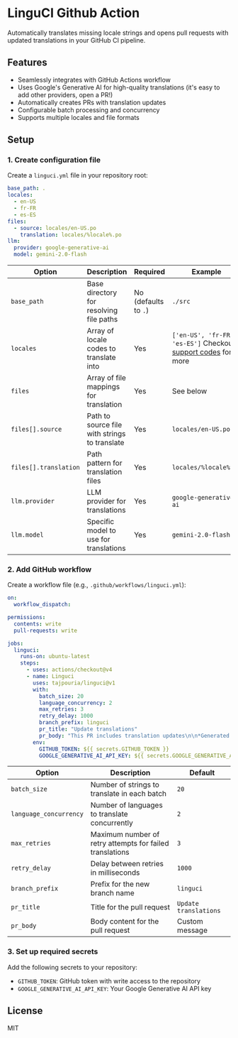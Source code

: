 # LinguCI Github Action

Automatically translates missing locale strings and opens pull requests with updated translations in your GitHub CI pipeline.

## Features

- Seamlessly integrates with GitHub Actions workflow
- Uses Google's Generative AI for high-quality translations (it's easy to add other providers, open a PR!)
- Automatically creates PRs with translation updates
- Configurable batch processing and concurrency
- Supports multiple locales and file formats

## Setup

### 1. Create configuration file

Create a `linguci.yml` file in your repository root:

```yaml
base_path: .
locales:
  - en-US
  - fr-FR
  - es-ES
files:
  - source: locales/en-US.po
    translation: locales/%locale%.po
llm:
  provider: google-generative-ai
  model: gemini-2.0-flash
```

| Option                | Description                                   | Required             | Example                                                                                                                                                                 |
| --------------------- | --------------------------------------------- | -------------------- | ----------------------------------------------------------------------------------------------------------------------------------------------------------------------- |
| `base_path`           | Base directory for resolving file paths       | No (defaults to `.`) | `./src`                                                                                                                                                                 |
| `locales`             | Array of locale codes to translate into       | Yes                  | `['en-US', 'fr-FR', 'es-ES']` Checkout [support codes](https://github.com/tajpouria/linguci/blob/0256ec179d763e418b2f678f2ece1f83b70bb453/linguci.js#L93-L150) for more |
| `files`               | Array of file mappings for translation        | Yes                  | See below                                                                                                                                                               |
| `files[].source`      | Path to source file with strings to translate | Yes                  | `locales/en-US.po`                                                                                                                                                      |
| `files[].translation` | Path pattern for translation files            | Yes                  | `locales/%locale%.po`                                                                                                                                                   |
| `llm.provider`        | LLM provider for translations                 | Yes                  | `google-generative-ai`                                                                                                                                                  |
| `llm.model`           | Specific model to use for translations        | Yes                  | `gemini-2.0-flash`                                                                                                                                                      |

### 2. Add GitHub workflow

Create a workflow file (e.g., `.github/workflows/linguci.yml`):

```yaml
on:
  workflow_dispatch:

permissions:
  contents: write
  pull-requests: write

jobs:
  linguci:
    runs-on: ubuntu-latest
    steps:
      - uses: actions/checkout@v4
      - name: Linguci
        uses: tajpouria/linguci@v1
        with:
          batch_size: 20
          language_concurrency: 2
          max_retries: 3
          retry_delay: 1000
          branch_prefix: linguci
          pr_title: "Update translations"
          pr_body: "This PR includes translation updates\n\n*Generated automatically by linguci*"
        env:
          GITHUB_TOKEN: ${{ secrets.GITHUB_TOKEN }}
          GOOGLE_GENERATIVE_AI_API_KEY: ${{ secrets.GOOGLE_GENERATIVE_AI_API_KEY }}
```

| Option                 | Description                                              | Default               |
| ---------------------- | -------------------------------------------------------- | --------------------- |
| `batch_size`           | Number of strings to translate in each batch             | `20`                  |
| `language_concurrency` | Number of languages to translate concurrently            | `2`                   |
| `max_retries`          | Maximum number of retry attempts for failed translations | `3`                   |
| `retry_delay`          | Delay between retries in milliseconds                    | `1000`                |
| `branch_prefix`        | Prefix for the new branch name                           | `linguci`             |
| `pr_title`             | Title for the pull request                               | `Update translations` |
| `pr_body`              | Body content for the pull request                        | Custom message        |

### 3. Set up required secrets

Add the following secrets to your repository:

- `GITHUB_TOKEN`: GitHub token with write access to the repository
- `GOOGLE_GENERATIVE_AI_API_KEY`: Your Google Generative AI API key

## License

MIT
